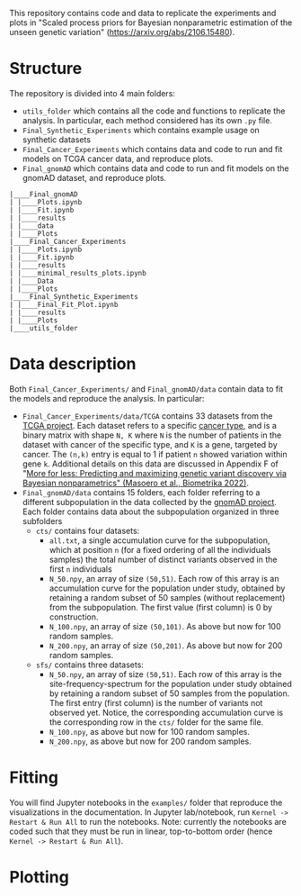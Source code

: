 This repository contains code and data to replicate the experiments and plots in "Scaled process priors for Bayesian nonparametric estimation of the unseen genetic variation" (https://arxiv.org/abs/2106.15480). 

# Structure

The repository is divided into 4 main folders:
* `utils_folder` which contains all the code and functions to replicate the analysis. In particular, each method considered has its own `.py` file.
* `Final_Synthetic_Experiments` which contains example usage on synthetic datasets
* `Final_Cancer_Experiments` which contains data and code to run and fit models on TCGA cancer data, and reproduce plots.
* `Final_gnomAD` which contains data and code to run and fit models on the gnomAD dataset, and reproduce plots.

```
|____Final_gnomAD
| |____Plots.ipynb
| |____Fit.ipynb
| |____results
| |____data
| |____Plots
|____Final_Cancer_Experiments
| |____Plots.ipynb
| |____Fit.ipynb
| |____results
| |____minimal_results_plots.ipynb
| |____Data
| |____Plots
|____Final_Synthetic_Experiments
| |____Final_Fit_Plot.ipynb
| |____results
| |____Plots
|____utils_folder
```

# Data description

Both `Final_Cancer_Experiments/` and `Final_gnomAD/data` contain data to fit the models and reproduce the analysis. In particular:

* `Final_Cancer_Experiments/data/TCGA` contains 33 datasets from the [TCGA project](https://www.cancer.gov/about-nci/organization/ccg/research/structural-genomics/tcga). 
Each dataset refers to a specific [cancer type](https://gdc.cancer.gov/resources-tcga-users/tcga-code-tables/tcga-study-abbreviations), and is a binary matrix with shape `N, K` where `N` is the number of patients in the dataset with cancer of the specific type, and `K` is a gene, targeted by cancer. The `(n,k)` entry is equal to 1 if patient `n` showed variation within gene `k`. Additional details on this data are discussed in Appendix F of "[More for less: Predicting and maximizing genetic variant discovery via Bayesian nonparametrics" (Masoero et al., Biometrika 2022)](https://arxiv.org/pdf/1912.05516.pdf).
* `Final_gnomAD/data` contains 15 folders, each folder referring to a different subpopulation in the data collected by the [gnomAD project](https://gnomad.broadinstitute.org/news/2018-10-gnomad-v2-1/). Each folder contains data about the subpopulation organized in three subfolders 
	* `cts/` contains four datasets: 
		* `all.txt`, a single accumulation curve for the subpopulation, which at position `n` (for a fixed ordering of all the individuals samples) the total number of distinct variants observed in the first `n` individuals
		* `N_50.npy`, an array of size `(50,51)`. Each row of this array is an accumulation curve for the population under study, obtained by retaining a random subset of 50 samples (without replacement) from the subpopulation. The first value (first column) is 0 by construction.
		* `N_100.npy`, an array of size `(50,101)`. As above but now for 100 random samples.
		* `N_200.npy`, an array of size `(50,201)`. As above but now for 200 random samples.
	* `sfs/` contains three datasets:
		* `N_50.npy`, an array of size `(50,51)`. Each row of this array is the site-frequency-spectrum for the population under study obtained by retaining a random subset of 50 samples from the population. The first entry (first column) is the number of variants not observed yet. Notice, the corresponding accumulation curve is the corresponding row in the `cts/` folder for the same file.
		* `N_100.npy`, as above but now for 100 random samples.
		* `N_200.npy`, as above but now for 200 random samples.

# Fitting

You will find Jupyter notebooks in the `examples/` folder that reproduce the visualizations in the documentation.
In Jupyter lab/notebook, run `Kernel -> Restart & Run All` to run the notebooks. Note: currently the notebooks
are coded such that they must be run in linear, top-to-bottom order (hence `Kernel -> Restart & Run All`). 

# Plotting







